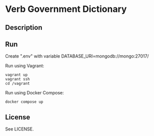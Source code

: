 # Verb Government Dictionary

## Description

## Run

Create ".env" with variable DATABASE_URI=mongodb://mongo:27017/<your database_name>

Run using Vagrant:

```
vagrant up
vagrant ssh
cd /vagrant
```

Run using Docker Compose:
```
docker compose up
```

## License

See LICENSE.
